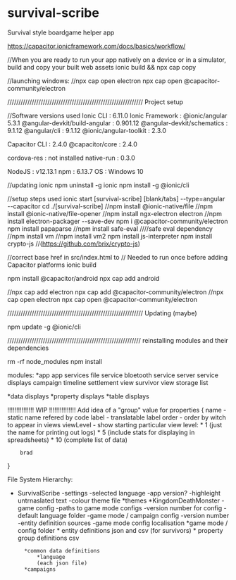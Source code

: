 # survival-scribe
 Survival style boardgame helper app

https://capacitor.ionicframework.com/docs/basics/workflow/


//When you are ready to run your app natively on a device or in a simulator, build and copy your built web assets
ionic build && npx cap copy

//launching windows:
//npx cap open electron
npx cap open @capacitor-community/electron

/////////////////////////////////////////////////////////////
Project setup

//Software versions used
   Ionic CLI                     : 6.11.0
   Ionic Framework               : @ionic/angular 5.3.1
   @angular-devkit/build-angular : 0.901.12
   @angular-devkit/schematics    : 9.1.12
   @angular/cli                  : 9.1.12
   @ionic/angular-toolkit        : 2.3.0

   Capacitor CLI   : 2.4.0
   @capacitor/core : 2.4.0

   cordova-res : not installed
   native-run  : 0.3.0

   NodeJS : v12.13.1
   npm    : 6.13.7
   OS     : Windows 10

//updating ionic
npm uninstall -g ionic
npm install -g @ionic/cli

//setup steps used
ionic start [survival-scribe] [blank/tabs] --type=angular --capacitor
cd ./[survival-scribe]
//npm install @ionic-native/file
//npm install @ionic-native/file-opener
//npm install ngx-electron electron
//npm install electron-packager --save-dev
npm i @capacitor-community/electron
npm install papaparse
//npm install safe-eval
////safe eval dependency
//npm install vm
//npm install vm2
npm install js-interpreter
npm install crypto-js //(https://github.com/brix/crypto-js)

//correct base href in src/index.html to <base href="./" />
// Needed to run once before adding Capacitor platforms
ionic build

npm install @capacitor/android
npx cap add android

//npx cap add electron
npx cap add @capacitor-community/electron
//npx cap open electron
npx cap open @capacitor-community/electron

/////////////////////////////////////////////////////////////
Updating (maybe)

npm update -g @ionic/cli

////////////////////////////////////////////////////////////
reinstalling modules and their dependencies

rm -rf node_modules
npm install




modules:
*app
    app services
        file service
        bloetooth service
        server service
    displays
        campaign timeline
        settlement view
        survivor view
        storage list
        

*data displays
    *property displays
    *table displays



!!!!!!!!!!!!!!! WIP !!!!!!!!!!!!!!!
Add idea of a "group" value for properties
{
    name - static name refered by code
    label - translatable label
    order - order by witch to appear in views
    viewLevel - show starting particular view level:
        * 1 (just the name for printing out logs)
        * 5 (include stats for displaying in spreadsheets)
        * 10 (complete list of data)

        brad
}


File System Hierarchy:
* SurvivalScribe
    -settings
        -selected language
        -app version?
        -highleight untrnaslated text
        -colour theme file
    *themes
    *KingdomDeathMonster
        -game config
            -paths to game mode configs
            -version number for config
            -default language folder
        -game mode / campaign config
            -version number
            -entity definition sources
        -game mode config localisation
        *game mode / config folder
            * entity definitions json and csv (for survivors)
            * property group definitions csv

        *common data definitions
            *language
            (each json file)
        *campaigns

